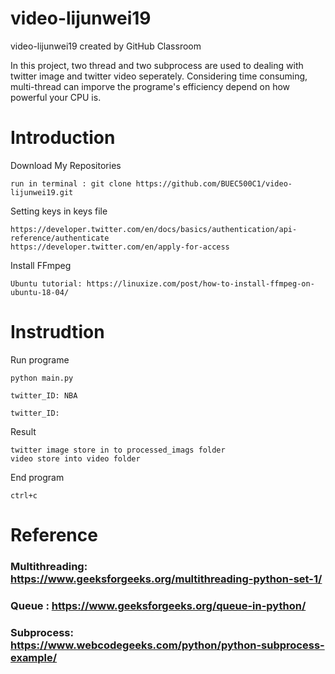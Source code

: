# video-lijunwei19
video-lijunwei19 created by GitHub Classroom

In this project, two thread and two subprocess are used to dealing with twitter image and twitter video seperately. Considering time consuming, multi-thread can imporve the programe's efficiency depend on how powerful your CPU is.

# Introduction
Download My Repositories
```
run in terminal : git clone https://github.com/BUEC500C1/video-lijunwei19.git
```
Setting keys in keys file
```
https://developer.twitter.com/en/docs/basics/authentication/api-reference/authenticate
https://developer.twitter.com/en/apply-for-access
```
Install FFmpeg 
```
Ubuntu tutorial: https://linuxize.com/post/how-to-install-ffmpeg-on-ubuntu-18-04/
```

# Instrudtion
Run programe
```
python main.py

twitter_ID: NBA

twitter_ID: 
```
Result
```
twitter image store in to processed_imags folder
video store into video folder 
```
End program
```
ctrl+c 
```

# Reference 
### Multithreading: https://www.geeksforgeeks.org/multithreading-python-set-1/
### Queue : https://www.geeksforgeeks.org/queue-in-python/
### Subprocess: https://www.webcodegeeks.com/python/python-subprocess-example/




